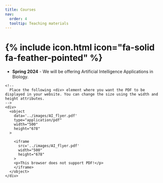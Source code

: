 ```yaml
---
title: Courses
nav:
  order: 4
  tooltip: Teaching materials
---
```


# {% include icon.html icon="fa-solid fa-feather-pointed" %}
<ul>
<li><b>Spring 2024</b> - We will be offering Artificial Intelligence Applications in Biology. </li>
</ul>

<html>
  <head>
    <title>PDF Viewer</title>
  </head>
  <body>

    <!--
      Place the following <div> element where you want the PDF to be displayed in your website. You can change the size using the width and height attributes.
    -->
    <div>
      <object
        data='../images/AI_flyer.pdf'
        type="application/pdf"
        width="500"
        height="678"
      >

        <iframe
          src='../images/AI_flyer.pdf'
          width="500"
          height="678"
        >
        <p>This browser does not support PDF!</p>
        </iframe>
      </object>
    </div>

  </body>
</html>

